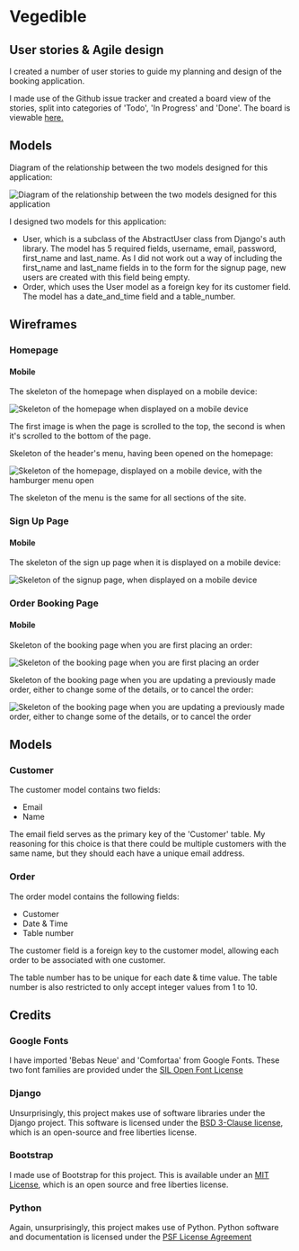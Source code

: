 # Vegedible

## User stories & Agile design

I created a number of user stories to guide my planning and design of the booking application.

I made use of the Github issue tracker and created a board view of the stories, split into categories of 'Todo', 'In Progress' and 'Done'.
The board is viewable [here.](https://github.com/users/merlynjwa/projects/1)

## Models

Diagram of the relationship between the two models designed for this application:

![Diagram of the relationship between the two models designed for this application](./docs/images/database/models/database_model_relationship.png)

I designed two models for this application:
* User, which is a subclass of the AbstractUser class from Django's auth library. The model has 5 required fields, username, email, password, first_name and last_name. As I did not work out a way of including the first_name and last_name fields in to the form for the signup page, new users are created with this field being empty.
* Order, which uses the User model as a foreign key for its customer field. The model has a date_and_time field and a table_number.

## Wireframes

### Homepage

#### Mobile

The skeleton of the homepage when displayed on a mobile device:

![Skeleton of the homepage when displayed on a mobile device](./docs/images/wireframes/homepage/mobile/Homepage__Mobile__Wireframes.png)

The first image is when the page is scrolled to the top, the second is when it's scrolled to the bottom of the page.

Skeleton of the header's menu, having been opened on the homepage:

![Skeleton of the homepage, displayed on a mobile device, with the hamburger menu open](./docs/images/wireframes/homepage/mobile/Homepage_with_Open_Menu__Mobile__Wireframes.png)

The skeleton of the menu is the same for all sections of the site.

### Sign Up Page

#### Mobile

The skeleton of the sign up page when it is displayed on a mobile device:

![Skeleton of the signup page, when displayed on a mobile device](./docs/images/wireframes/sign_up/mobile/Sign_Up_Page__Mobile__Wireframes.png)

### Order Booking Page

#### Mobile

Skeleton of the booking page when you are first placing an order:

![Skeleton of the booking page when you are first placing an order](./docs/images/wireframes//order_booking/mobile/Book_an_Order__Mobile__Wireframes.png)

Skeleton of the booking page when you are updating a previously made order, either to change some of the details, or to cancel the order:

![Skeleton of the booking page when you are updating a previously made order, either to change some of the details, or to cancel the order](./docs/images/wireframes/order_booking/mobile/Update_or_Cancel_an_Order__Mobile__Wireframes.png)

## Models

### Customer

The customer model contains two fields:
* Email
* Name

The email field serves as the primary key of the 'Customer' table.
My reasoning for this choice is that there could be multiple customers with the same name, but they should each have a unique email address.

### Order

The order model contains the following fields:
* Customer
* Date & Time
* Table number

The customer field is a foreign key to the customer model, allowing each order to be associated with one customer.

The table number has to be unique for each date & time value.
The table number is also restricted to only accept integer values from 1 to 10.

## Credits

### Google Fonts

I have imported 'Bebas Neue' and 'Comfortaa' from Google Fonts.
These two font families are provided under the [SIL Open Font License](https://scripts.sil.org/cms/scripts/page.php?site_id=nrsi&id=OFL)

### Django

Unsurprisingly, this project makes use of software libraries under the Django project.
This software is licensed under the [BSD 3-Clause license](https://github.com/django/django/blob/3.2.18/LICENSE), which is an open-source and free liberties license.

### Bootstrap

I made use of Bootstrap for this project.
This is available under an [MIT License](https://github.com/twbs/bootstrap/blob/v4-dev/LICENSE), which is an open source and free liberties license.

### Python

Again, unsurprisingly, this project makes use of Python.
Python software and documentation is licensed under the [PSF License Agreement](https://docs.python.org/3/license.html#psf-license)
